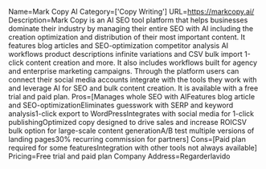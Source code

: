 Name=Mark Copy AI
Category=['Copy Writing']
URL=https://markcopy.ai/
Description=Mark Copy is an AI SEO tool platform that helps businesses dominate their industry by managing their entire SEO with AI including the creation optimization and distribution of their most important content. It features blog articles and SEO-optimization competitor analysis AI workflows product descriptions infinite variations and CSV bulk import 1-click content creation and more. It also includes workflows built for agency and enterprise marketing campaigns. Through the platform users can connect their social media accounts integrate with the tools they work with and leverage AI for SEO and bulk content creation. It is available with a free trial and paid plan.
Pros=[Manages whole SEO with AIFeatures blog article and SEO-optimizationEliminates guesswork with SERP and keyword analysis1-click export to WordPressIntegrates with social media for 1-click publishingOptimized copy designed to drive sales and increase ROICSV bulk option for large-scale content generationA/B test multiple versions of landing pages30% recurring commission for partners]
Cons=[Paid plan required for some featuresIntegration with other tools not always available]
Pricing=Free trial and paid plan
Company Address=Regarderlavido
